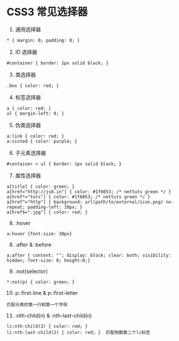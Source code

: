 # CSS3 常见选择器

1. 通用选择器

```
* { margin: 0; padding: 0; }
```

2. ID 选择器

```
#container { border: 1px solid black; }
```

3. 类选择器

```
.box { color: red; }
```

4. 标签选择器

```
a { color: red; }
ul { margin-left: 0; }
```

5. 伪类选择器

```
a:link { color: red; }
a:visted { color: purple; }
```

6. 子元素选择器

```
#container > ul { border: 1px solid black; }
```

7. 属性选择器

```
a[title] { color: green; }
a[href="http://js8.in"] { color: #1f6053; /* nettuts green */ }
a[href*="tuts"] { color: #1f6053; /* nettuts green */ }
a[href^="http"] { background: url(path/to/external/icon.png) no-repeat; padding-left: 10px; }
a[href$=".jpg"] { color: red; }
```

8. :hover

```
a:hover {font-size: 30px}
```

8. :after & :before

```
a:after { content: ""; display: block; clear: both; visibility: hidden; font-size: 0; height:0;}
```

9. :not(selector)

```
*:not(p) { color: green; }
```

10. p::first-line & p::first-letter

```
匹配元素的第一行和第一个字母
```

11. :nth-child(n) & :nth-last-child(n)

```
li:nth-child(3) { color: red; }
li:nth-last-child(2) { color: red; }  匹配倒数第二个li标签
```
